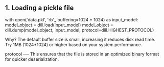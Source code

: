 ## 1. Loading a pickle file

with open('data.pkl', 'rb',, buffering=1024 * 1024) as input_model:
  model_object = dill.load(input_model)
  model_object = dill.dump(model_object, input_model, protocol=dill.HIGHEST_PROTOCOL)

Why? The default buffer size is small, increasing it reduces disk read time.
Try 1MB (1024*1024) or higher based on your system performance.

protocol --- This ensures that the file is stored in an optimized binary format for quicker deserialization.


